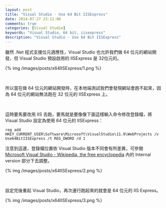 ```yaml
---
layout: post
title: "Visual Studio - Use 64 Bit IISExpress"
date: 2014-07-27 23:11:00
comments: true
categories: [Visual Studio]
keywords: "Visual Studio, 64 bit, iisexpress"
description: "Visual Studio - Use 64 Bit IISExpress"
---
```


雖然 .Net 程式支援位元適應性，Visual Studio 也允許我們做 64 位元的網站開發，但 Visual Studio 預設啟用的 IISExpress 是 32位元的。  

<!-- More -->

{% img /images/posts/x64IISExpress/1.png %}

<br/>


所以當在做 64 位元的網站開發時，在本地端測試我們會發現網站會跑不起來，因為 64 位元的網站無法跑在 32 位元的 IISExpress 上。

<br/>


這時要馬要改用 IIS 去跑，要馬就是要像像下面這樣輸入命令修改登錄檔，將 Visual Studio 設定為使用 64 位元的 IISExpress：

    reg add HKEY_CURRENT_USER\Software\Microsoft\VisualStudio\11.0\WebProjects /v Use64BitIISExpress /t REG_DWORD /d 1

注意到這邊，登錄檔位置依 Visual Studio 版本不同會有所差異，可參閱 [Microsoft Visual Studio - Wikipedia, the free encyclopedia](http://en.wikipedia.org/wiki/Microsoft_Visual_Studio) 內的 Internal version 部分下去調整。  

{% img /images/posts/x64IISExpress/2.png %}

<br/>


設定完後重起 Visual Studio，再次運行跑起來的就會是 64 位元的 IIS Express。

{% img /images/posts/x64IISExpress/3.png %}
